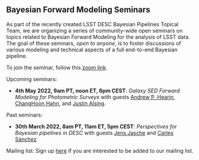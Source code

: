 ## Bayesian Forward Modeling Seminars

As part of the recently created LSST DESC Bayesian Pipelines Topical Team, we are organizing a series of community-wide open seminars on topics related to Bayesian Forward Modeling for the analysis of LSST data. The goal of these seminars, *open to anyone*, is to foster discussions of various modeling and technical aspects of a full end-to-end Bayesian pipeline. 

To join the seminar, follow this [zoom link](https://stanford.zoom.us/j/92410482859?pwd=STBNQXBrTS8yVGdydXJxVFViSGZOQT09).


Upcoming seminars:

- **4th May 2022, 9am PT, noon ET, 6pm CEST**: *Galaxy SED Forward Modeling for Photometric Surveys* with guests [Andrew P. Hearin](https://www.anl.gov/profile/andrew-p-hearin), [ChangHoon Hahn](https://changhoonhahn.github.io/), and [Justin Alsing](https://scholar.google.co.uk/citations?user=ICPFL8AAAAAJ&hl=en). 


Past seminars:
- **30th March 2022, 8am PT, 11am ET, 5pm CEST**: *Perspectives for Bayesian pipelines in DESC* with guests [Jens Jasche](https://www.su.se/english/profiles/jeja4711-1.368011) and [Carles Sánchez](https://carlessanchezalonso.github.io)


Mailing list: Sign up [here](https://forms.gle/zPUK3cdtCC5aG2eH9) if you are interested to be added to our mailing list. 
